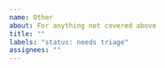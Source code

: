 ```yaml
---
name: Other
about: For anything not covered above
title: ""
labels: "status: needs triage"
assignees: ""
---
```


